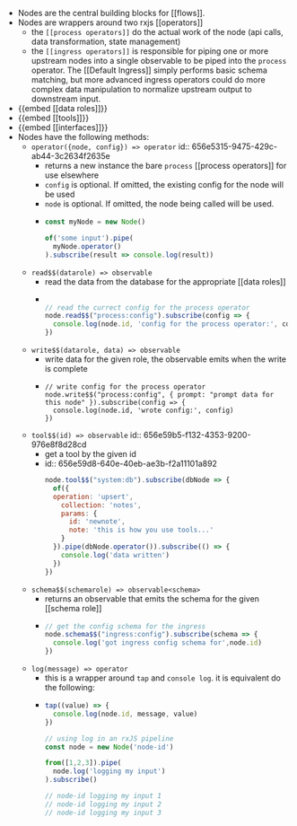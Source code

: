 - Nodes are the central building blocks for [[flows]].
- Nodes are wrappers around two rxjs [[operators]]
	- the `[[process operators]]` do the actual work of the node (api calls, data transformation, state management)
	- the `[[ingress operators]]` is responsible for piping one or more upstream nodes into a single observable to be piped into the `process` operator. The [[Default Ingress]] simply performs basic schema matching, but more advanced ingress operators could do more complex data manipulation to normalize upstream output to downstream input.
- {{embed [[data roles]]}}
- {{embed [[tools]]}}
- {{embed [[interfaces]]}}
- Nodes have the following methods:
	- `operator({node, config}) => operator`
	  id:: 656e5315-9475-429c-ab44-3c2634f2635e
		- returns a new instance the bare `process` [[process operators]] for use elsewhere
		- `config` is optional. If omitted, the existing config for the node will be used
		- `node` is optional. If omitted, the node being called will be used.
		- ```javascript
		  const myNode = new Node()
		  
		  of('some input').pipe(
		  	myNode.operator()
		  ).subscribe(result => console.log(result))
		  ```
	- `read$$(datarole) => observable`
		- read the data from the database for the appropriate [[data roles]]
		- ```javascript
		  
		  // read the currect config for the process operator
		  node.read$$("process:config").subscribe(config => {
		    console.log(node.id, 'config for the process operator:', config)
		  })
		  ```
	- `write$$(datarole, data) => observable`
		- write data for the given role, the observable emits when the write is complete
		- ```
		  // write config for the process operator
		  node.write$$("process:config", { prompt: "prompt data for this node" }).subscribe(config => {
		    console.log(node.id, 'wrote config:', config)
		  })
		  ```
	- `tool$$(id) => observable`
	  id:: 656e59b5-f132-4353-9200-976e8f8d28cd
		- get a tool by the given id
		- id:: 656e59d8-640e-40eb-ae3b-f2a11101a892
		  ```javascript
		  node.tool$$("system:db").subscribe(dbNode => {
		    of({
		  	operation: 'upsert',
		      collection: 'notes',
		      params: {
		        id: 'newnote',
		        note: 'this is how you use tools...'
		      }
		    }).pipe(dbNode.operator()).subscribe(() => {
		      console.log('data written')
		    })
		  })
		  ```
	- `schema$$(schemarole) => observable<schema>`
		- returns an observable that emits the schema for the given [[schema role]]
		- ```javascript
		  // get the config schema for the ingress
		  node.schema$$("ingress:config").subscribe(schema => {
		    console.log('got ingress config schema for',node.id)
		  })
		  
		  ```
	- `log(message) => operator`
		- this is a wrapper around `tap` and `console log`. it is equivalent do the following:
		- ```javascript
		  tap((value) => {
		    console.log(node.id, message, value)
		  })
		  
		  // using log in an rxJS pipeline
		  const node = new Node('node-id')
		  
		  from([1,2,3]).pipe(
		  	node.log('logging my input')
		  ).subscribe()
		  
		  // node-id logging my input 1
		  // node-id logging my input 2
		  // node-id logging my input 3
		  ```